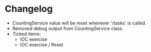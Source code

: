 # Changelog

* CountingService value will be reset whenever '/tasks' is called.
* Removed debug output from CountingService class.
* Ticked items:
	* IOC exercise
	* IOC exercise / Reset
